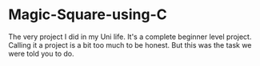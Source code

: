 # Magic-Square-using-C
The very project I did in my Uni life. It's a complete beginner level project. Calling it a project is a bit too much to be honest. But this was the task we were told you to do. 
